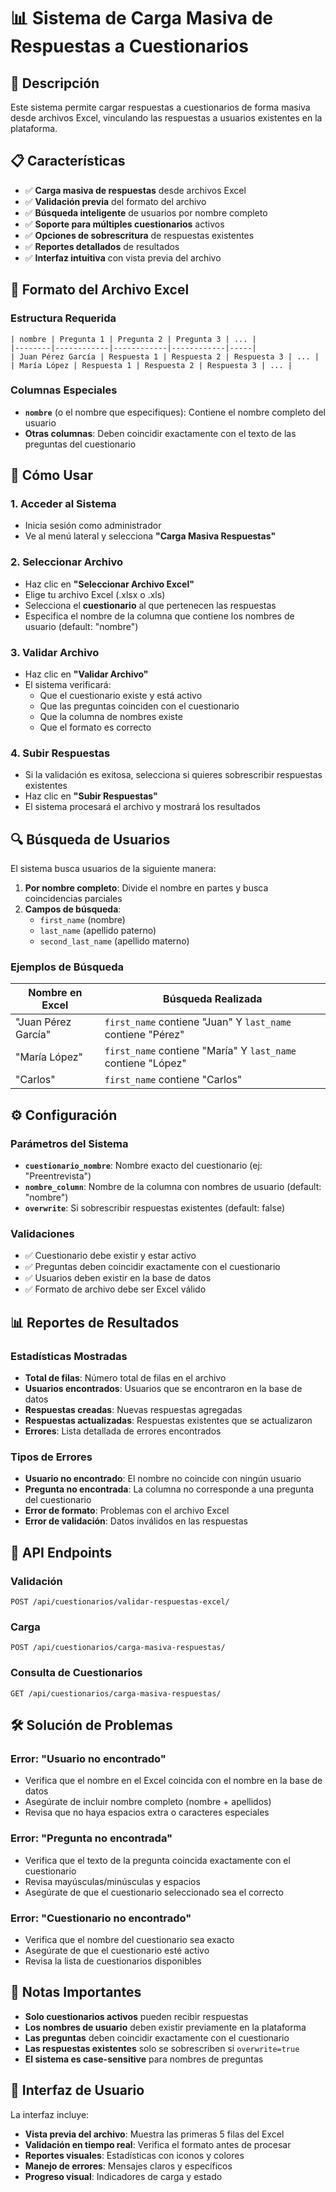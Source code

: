 # 📊 Sistema de Carga Masiva de Respuestas a Cuestionarios

## 🎯 Descripción

Este sistema permite cargar respuestas a cuestionarios de forma masiva desde archivos Excel, vinculando las respuestas a usuarios existentes en la plataforma.

## 📋 Características

- ✅ **Carga masiva de respuestas** desde archivos Excel
- ✅ **Validación previa** del formato del archivo
- ✅ **Búsqueda inteligente** de usuarios por nombre completo
- ✅ **Soporte para múltiples cuestionarios** activos
- ✅ **Opciones de sobrescritura** de respuestas existentes
- ✅ **Reportes detallados** de resultados
- ✅ **Interfaz intuitiva** con vista previa del archivo

## 📁 Formato del Archivo Excel

### Estructura Requerida

```
| nombre | Pregunta 1 | Pregunta 2 | Pregunta 3 | ... |
|--------|------------|------------|------------|-----|
| Juan Pérez García | Respuesta 1 | Respuesta 2 | Respuesta 3 | ... |
| María López | Respuesta 1 | Respuesta 2 | Respuesta 3 | ... |
```

### Columnas Especiales

- **`nombre`** (o el nombre que especifiques): Contiene el nombre completo del usuario
- **Otras columnas**: Deben coincidir exactamente con el texto de las preguntas del cuestionario

## 🚀 Cómo Usar

### 1. Acceder al Sistema
- Inicia sesión como administrador
- Ve al menú lateral y selecciona **"Carga Masiva Respuestas"**

### 2. Seleccionar Archivo
- Haz clic en **"Seleccionar Archivo Excel"**
- Elige tu archivo Excel (.xlsx o .xls)
- Selecciona el **cuestionario** al que pertenecen las respuestas
- Especifica el nombre de la columna que contiene los nombres de usuario (default: "nombre")

### 3. Validar Archivo
- Haz clic en **"Validar Archivo"**
- El sistema verificará:
  - Que el cuestionario existe y está activo
  - Que las preguntas coinciden con el cuestionario
  - Que la columna de nombres existe
  - Que el formato es correcto

### 4. Subir Respuestas
- Si la validación es exitosa, selecciona si quieres sobrescribir respuestas existentes
- Haz clic en **"Subir Respuestas"**
- El sistema procesará el archivo y mostrará los resultados

## 🔍 Búsqueda de Usuarios

El sistema busca usuarios de la siguiente manera:

1. **Por nombre completo**: Divide el nombre en partes y busca coincidencias parciales
2. **Campos de búsqueda**:
   - `first_name` (nombre)
   - `last_name` (apellido paterno)
   - `second_last_name` (apellido materno)

### Ejemplos de Búsqueda

| Nombre en Excel | Búsqueda Realizada |
|-----------------|-------------------|
| "Juan Pérez García" | `first_name` contiene "Juan" Y `last_name` contiene "Pérez" |
| "María López" | `first_name` contiene "María" Y `last_name` contiene "López" |
| "Carlos" | `first_name` contiene "Carlos" |

## ⚙️ Configuración

### Parámetros del Sistema

- **`cuestionario_nombre`**: Nombre exacto del cuestionario (ej: "Preentrevista")
- **`nombre_column`**: Nombre de la columna con nombres de usuario (default: "nombre")
- **`overwrite`**: Si sobrescribir respuestas existentes (default: false)

### Validaciones

- ✅ Cuestionario debe existir y estar activo
- ✅ Preguntas deben coincidir exactamente con el cuestionario
- ✅ Usuarios deben existir en la base de datos
- ✅ Formato de archivo debe ser Excel válido

## 📊 Reportes de Resultados

### Estadísticas Mostradas

- **Total de filas**: Número total de filas en el archivo
- **Usuarios encontrados**: Usuarios que se encontraron en la base de datos
- **Respuestas creadas**: Nuevas respuestas agregadas
- **Respuestas actualizadas**: Respuestas existentes que se actualizaron
- **Errores**: Lista detallada de errores encontrados

### Tipos de Errores

- **Usuario no encontrado**: El nombre no coincide con ningún usuario
- **Pregunta no encontrada**: La columna no corresponde a una pregunta del cuestionario
- **Error de formato**: Problemas con el archivo Excel
- **Error de validación**: Datos inválidos en las respuestas

## 🔧 API Endpoints

### Validación
```
POST /api/cuestionarios/validar-respuestas-excel/
```

### Carga
```
POST /api/cuestionarios/carga-masiva-respuestas/
```

### Consulta de Cuestionarios
```
GET /api/cuestionarios/carga-masiva-respuestas/
```

## 🛠️ Solución de Problemas

### Error: "Usuario no encontrado"
- Verifica que el nombre en el Excel coincida con el nombre en la base de datos
- Asegúrate de incluir nombre completo (nombre + apellidos)
- Revisa que no haya espacios extra o caracteres especiales

### Error: "Pregunta no encontrada"
- Verifica que el texto de la pregunta coincida exactamente con el cuestionario
- Revisa mayúsculas/minúsculas y espacios
- Asegúrate de que el cuestionario seleccionado sea el correcto

### Error: "Cuestionario no encontrado"
- Verifica que el nombre del cuestionario sea exacto
- Asegúrate de que el cuestionario esté activo
- Revisa la lista de cuestionarios disponibles

## 📝 Notas Importantes

- **Solo cuestionarios activos** pueden recibir respuestas
- **Los nombres de usuario** deben existir previamente en la plataforma
- **Las preguntas** deben coincidir exactamente con el cuestionario
- **Las respuestas existentes** solo se sobrescriben si `overwrite=true`
- **El sistema es case-sensitive** para nombres de preguntas

## 🎨 Interfaz de Usuario

La interfaz incluye:
- **Vista previa del archivo**: Muestra las primeras 5 filas del Excel
- **Validación en tiempo real**: Verifica el formato antes de procesar
- **Reportes visuales**: Estadísticas con iconos y colores
- **Manejo de errores**: Mensajes claros y específicos
- **Progreso visual**: Indicadores de carga y estado 